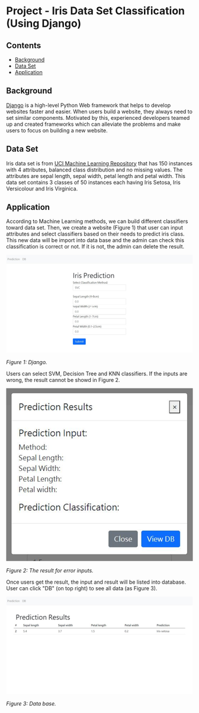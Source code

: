 # Project - Iris Data Set Classification (Using Django)

## Contents
* [Background](#background)
* [Data Set](#data-set)
* [Application](#application)

## Background
[Django](https://www.djangoproject.com/) is a high-level Python Web framework that helps to develop websites faster and easier. When users build a website, they always need to set similar components. Motivated by this, experienced developers teamed up and created frameworks which can alleviate the problems and make users to focus on building a new website.

## Data Set
Iris data set is from [UCI Machine Learning Repository](https://archive.ics.uci.edu/ml/datasets/iris) that has 150 instances with 4 attributes, balanced class distribution and no missing values. The attributes are sepal length, sepal width, petal length and petal width. This data set contains 3 classes of 50 instances each having Iris Setosa, Iris Versicolour and Iris Virginica.

## Application
According to Machine Learning methods, we can build different classifiers toward data set. Then, we create a website (Figure 1) that user can input attributes and select classifiers based on their needs to predict iris class. This new data will be import into data base and the admin can check this classification is correct or not. If it is not, the admin can delete the result.

<img src="/image/django-iris.JPG" width="800"/> 

<em>Figure 1: Django.</em>

Users can select SVM, Decision Tree and KNN classifiers. If the inputs are wrong, the result cannot be showd in Figure 2.

<img src="/image/django-iris_input_error_result.JPG" width="800"/> 

<em>Figure 2: The result for error inputs.</em>

Once users get the result, the input and result will be listed into database. User can click "DB" (on top right) to see all data (as Figure 3).

<img src="/image/django-iris_db.JPG" width="800"/> 

<em>Figure 3: Data base.</em>
